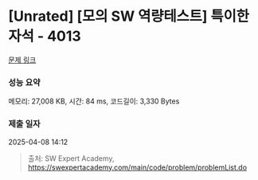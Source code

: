 # [Unrated] [모의 SW 역량테스트] 특이한 자석 - 4013 

[문제 링크](https://swexpertacademy.com/main/code/problem/problemDetail.do?contestProbId=AWIeV9sKkcoDFAVH) 

### 성능 요약

메모리: 27,008 KB, 시간: 84 ms, 코드길이: 3,330 Bytes

### 제출 일자

2025-04-08 14:12



> 출처: SW Expert Academy, https://swexpertacademy.com/main/code/problem/problemList.do